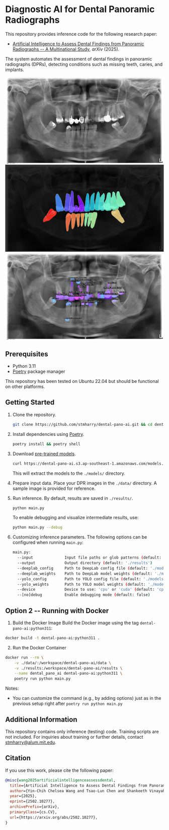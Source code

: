 # Diagnostic AI for Dental Panoramic Radiographs

This repository provides inference code for the following research paper:

- [Artificial Intelligence to Assess Dental Findings from Panoramic Radiographs -- A Multinational Study](https://arxiv.org/abs/2502.10277), *arXiv* (2025).

The system automates the assessment of dental findings in panoramic radiographs (DPRs), detecting conditions such as missing teeth, caries, and implants.

<img src="./data/pan-01432.jpg" alt="Sample DPR Image">
<img src="./assets/semantic-segmentation.jpg" alt="Semantic Segmentation Output">
<img src="./assets/instance-detection.jpg" alt="Instance Detection Output">

## Prerequisites

- Python 3.11
- [Poetry](https://python-poetry.org) package manager

This repository has been tested on Ubuntu 22.04 but should be functional on other platforms.

## Getting Started

1. Clone the repository.
    ```bash
    git clone https://github.com/stmharry/dental-pano-ai.git && cd dental-pano-ai
    ```

2. Install dependencies using [Poetry](https://python-poetry.org).
    ```bash
    poetry install && poetry shell
    ```

3. Download [pre-trained models](https://dental-pano-ai.s3.ap-southeast-1.amazonaws.com/models.tar.gz).
    ```bash
    curl https://dental-pano-ai.s3.ap-southeast-1.amazonaws.com/models.tar.gz | tar -zx -C .
    ```
    This will extract the models to the `./models/` directory.

4. Prepare input data.
    Place your DPR images in the `./data/` directory. A sample image is provided for reference.

5. Run inference.
    By default, results are saved in `./results/`.
    ```bash
    python main.py
    ```

    To enable debugging and visualize intermediate results, use:
    ```bash
    python main.py --debug
    ```

6. Customizing inference parameters.
    The following options can be configured when running `main.py`:

    ```bash
    main.py:
      --input              Input file paths or glob patterns (default: './data/*')
      --output             Output directory (default: './results')
      --deeplab_config     Path to DeepLab config file (default: './models/deeplab/config.yaml')
      --deeplab_weights    Path to DeepLab model weights (default: './models/deeplab/model.pth')
      --yolo_config        Path to YOLO config file (default: './models/yolo/config.yaml')
      --yolo_weights       Path to YOLO model weights (default: './models/yolo/model.pt')
      --device             Device to use: 'cpu' or 'cuda' (default: 'cpu')
      --[no]debug          Enable debugging mode (default: false)
    ```

## Option 2 -- Running with Docker

1. Build the Docker Image
Build the Docker image using the tag `dental-pano-ai:python311`:
```bash
docker build -t dental-pano-ai:python311 .
```

2. Run the Docker Container
```bash
docker run --rm \
    -v ./data/:/workspace/dental-pano-ai/data \
    -v ./results:/workspace/dental-pano-ai/results \
    --name dental_pano_ai dental-pano-ai:python311 \
    poetry run python main.py
```

Notes:
- You can customize the command (e.g., by adding options) just as in the previous setup right after `poetry run python main.py`


## Additional Information
This repository contains only inference (testing) code. Training scripts are not included. For inquiries about training or further details, contact [stmharry@alum.mit.edu](mailto:stmharry@alum.mit.edu).

## Citation
If you use this work, please cite the following paper:

```bibtex
@misc{wang2025artificialintelligenceassessdental,
  title={Artificial Intelligence to Assess Dental Findings from Panoramic Radiographs -- A Multinational Study},
  author={Yin-Chih Chelsea Wang and Tsao-Lun Chen and Shankeeth Vinayahalingam and Tai-Hsien Wu and Chu Wei Chang and Hsuan Hao Chang and Hung-Jen Wei and Mu-Hsiung Chen and Ching-Chang Ko and David Anssari Moin and Bram van Ginneken and Tong Xi and Hsiao-Cheng Tsai and Min-Huey Chen and Tzu-Ming Harry Hsu and Hye Chou},
  year={2025},
  eprint={2502.10277},
  archivePrefix={arXiv},
  primaryClass={cs.CV},
  url={https://arxiv.org/abs/2502.10277},
}
```
